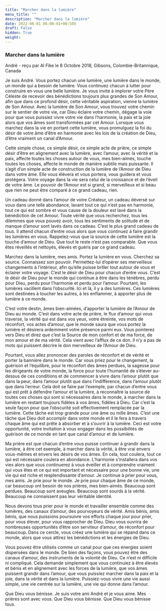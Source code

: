 ```yaml
---
title: "Marcher dans la lumière"
menu_title: ""
description: "Marcher dans la lumière"
date: 2022-06-01 06:00:01+00:505
draft: False
hidden: True
weight:
---
```

### Marcher dans la lumière

André - reçu par Al Fike le 8 Octobre 2018, Gibsons, Colombie-Britannique, Canada

Je suis André. Vous portez chacun une lumière, une lumière dans le monde, un monde qui a besoin de lumière. Vous continuez chacun à lutter pour construire en vous une belle lumière. Je vous invite à implorer votre Père Céleste de recevoir des bénédictions toujours plus grandes de Son Amour, afin que dans ce profond désir, cette véritable aspiration, vienne la lumière de Son Amour. Avec la lumière de Son Amour, vous trouvez votre chemin sur le sentier de votre vie, car Dieu éclaire votre chemin, dégage la voie pour que vous puissiez vivre votre vie dans l’harmonie, la paix et la joie alors que vos âmes sont transformées par cet Amour. Lorsque vous marchez dans la vie en portant cette lumière, vous promulguez la foi du désir de votre âme d’être en harmonie avec les lois de la création de Dieu, d’être vraiment un canal d’Amour.

Cette simple chose, ce simple désir, ce simple acte de prière, ce simple désir d’être en alignement avec la lumière, avec l’amour, avec la vérité et la paix, affecte toutes les choses autour de vous, mes bien-aimés, touche toutes les choses, affecte le monde de manière subtile mais puissante. Il s’agit d’un simple acte de construction de la lumière de l’Amour de Dieu dans votre âme. Elle vous élèvera et vous portera, vous guidera et vous protégera. Votre voyage dans la vie sera celui de la croissance et de l’éveil de votre âme. Le pouvoir de l’Amour est si grand, si merveilleux et si beau que rien ne peut être comparé à ce grand cadeau, rien.

Un cadeau donné dans l’amour de votre Créateur, un cadeau déversé sur vous dans une telle abondance, lavant tout ce qui n’est pas en harmonie, tout ce qui est sombre et vous cause de la douleur est lavé dans la bénédiction de cet Amour. Toute vérité que vous recherchez, tous les dilemmes que vous pouvez avoir, tous les sentiments de solitude et de manque d’amour sont lavés dans ce cadeau. C’est le plus grand cadeau de tous. Il attend chacun d’entre vous alors que vous continuez à faire grandir les lumières en vous. Rappelez-vous que la source de cette lumière est la touche d’amour de Dieu. Que tout le reste n’est pas comparable. Que vous êtes réveillés et nettoyés, élevés et guéris par ce grand cadeau.

Marchez dans la lumière, mes amis. Portez la lumière en vous. Cherchez sa source. Connaissez son pouvoir. Permettez-lui d’opérer ses merveilleux changements à l’intérieur, afin qu’elle puisse briller tout autour de vous et éclairer votre voyage. C’est le désir de Dieu pour chacun d’entre vous. C’est le désir de Dieu pour le monde qui continue à être dans les ténèbres, perdu pour Dieu, perdu pour l’harmonie et perdu pour l’amour. Pourtant, les lumières vacillent dans l’obscurité. Ici et là, il y a des lumières. Ces lumières sont destinées à toucher les autres, à les enflammer, à apporter plus de lumière à ce monde.

C’est votre destin, âmes bien-aimées, d’apporter la lumière de l’Amour de Dieu au monde. C’est dans votre acte de prière, le flux d’amour qui vous traverse, la vérité qui est dans vos yeux, votre étreinte, vos mots de réconfort, vos actes d’amour, que le monde saura que vous portez la lumière et désirera ardemment votre présence parmi eux. Vous pointerez vers Dieu et direz que c’est la Source de mon confort et de ma force, de mon amour et de ma vérité. Cela vient avec l’afflux de ce don. Il n’y a pas de mots qui puissent décrire le don merveilleux de l’Amour de Dieu.

Pourtant, vous allez prononcer des paroles de réconfort et de vérité et porter la bannière dans le monde. Car vous priez pour le changement, la guérison et l’équilibre, pour le réconfort des âmes perdues, la sagesse pour les dirigeants de votre monde, la force pour toute l’humanité de s’élever au-dessus de ces conditions et de commencer à vivre dans l’amour plutôt que dans la peur, dans l’amour plutôt que dans l’indifférence, dans l’amour plutôt que dans l’erreur. Cela doit se faire par l’exemple, par chacun d’entre vous qui est prêt à défendre l’amour et la lumière, à reconnaître la source de toutes ces choses qui sont si nécessaires dans le monde, à marcher dans la lumière en restant toujours fidèles à vos âmes, fidèles à Dieu. Car c’est la seule façon pour que l’obscurité soit effectivement remplacée par la lumière. Cette tâche est trop grande pour une âme ou mille âmes. C’est une tâche que Dieu doit accomplir dans votre monde et il le fera à travers chaque âme qui est prête à absorber et à s’ouvrir à la lumière. Ceci est votre opportunité, votre invitation à vous engager dans les possibilités de guérison de ce monde en tant que canal d’amour et de lumière.

Ma prière est que chacun d’entre vous puisse continuer à grandir dans la lumière, à être cet exemple, à marcher dans la vérité, à être vrai envers vous-mêmes et envers les désirs de vos âmes. En cela, tout coulera, tout ce qui est nécessaire coulera en abondance. L’harmonie s’installera dans vos vies alors que vous continuerez à vous éveiller et à comprendre vraiment qui vous êtes et ce qui est important et nécessaire pour une bonne vie, une vie qui est riche et resplendissante d’amour. Je continue à prier pour vous, mes amis. Je prie pour le monde. Je prie pour chaque âme de ce monde, car beaucoup ont besoin de nos prières, mes bien-aimés. Beaucoup sont perdues. Beaucoup sont aveugles. Beaucoup sont sourds à la vérité. Beaucoup ne connaissent pas leur véritable identité.

Nous devons tous prier pour le monde et travailler ensemble comme des lumières, des canaux d’amour, des pourvoyeurs de vérité. Amis bénis, amis bénis, que nous puissions poursuivre vos efforts chaque jour pour prier, pour vous élever, pour vous rapprocher de Dieu. Dieu vous ouvrira de nombreuses opportunités d’être son serviteur d’amour, de réconfort pour beaucoup. Dans ce cercle, vous créez une lumière qui se répand dans ce monde, alors que vous attirez les bénédictions et les énergies de Dieu.

Vous pouvez être utilisés comme un canal pour que ces énergies soient dispersées dans le monde. De bien des façons, vous pouvez être des canaux d’amour, des instruments de la volonté de Dieu. Ce n’est ni difficile ni compliqué. Cela demande simplement que vous continuiez à être élevés et bénis et en alignement avec les forces de la lumière, que vos âmes puissent grandir dans l’amour, que vous puissiez marcher dans la paix et la joie, dans la vérité et dans la lumière. Puissiez-vous vivre une vie aussi simple, une vie centrée sur la lumière, une vie qui donne dans l’amour.

Que Dieu vous bénisse. Je suis votre ami André et je vous aime. Mes prières sont avec vous. Que Dieu vous bénisse. Que Dieu vous bénisse tous.



